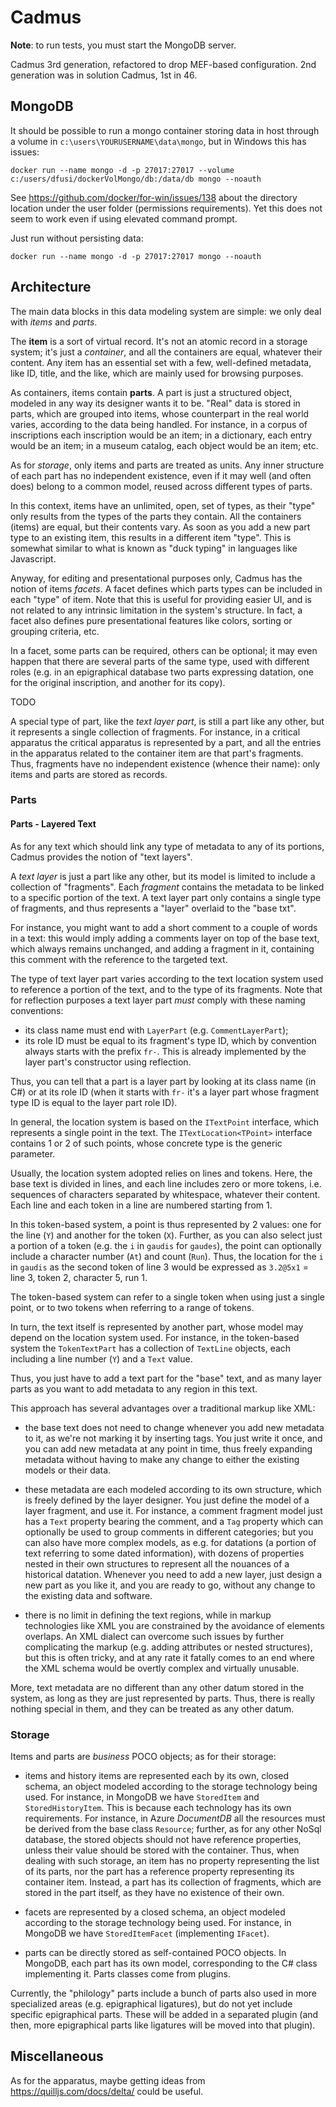 # Cadmus

**Note**: to run tests, you must start the MongoDB server.

Cadmus 3rd generation, refactored to drop MEF-based configuration. 2nd generation was in solution Cadmus, 1st in 46.

## MongoDB

It should be possible to run a mongo container storing data in host through a volume in `c:\users\YOURUSERNAME\data\mongo`, but in Windows this has issues:

    docker run --name mongo -d -p 27017:27017 --volume c:/users/dfusi/dockerVolMongo/db:/data/db mongo --noauth

See <https://github.com/docker/for-win/issues/138> about the directory location under the user folder (permissions requirements). Yet this does not seem to work even if using elevated command prompt.

Just run without persisting data:

    docker run --name mongo -d -p 27017:27017 mongo --noauth

## Architecture

The main data blocks in this data modeling system are simple: we only deal with *items* and *parts*.

The **item** is a sort of virtual record. It's not an atomic record in a storage system; it's just a *container*, and all the containers are equal, whatever their content. Any item has an essential set with a few, well-defined metadata, like ID, title, and the like, which are mainly used for browsing purposes.

As containers, items contain **parts**. A part is just a structured object, modeled in any way its designer wants it to be. "Real" data is stored in parts, which are grouped into items, whose counterpart in the real world varies, according to the data being handled. For instance, in a corpus of inscriptions each inscription would be an item; in a dictionary, each entry would be an item; in a museum catalog, each object would be an item; etc.

As for *storage*, only items and parts are treated as units. Any inner structure of each part has no independent existence, even if it may well (and often does) belong to a common model, reused across different types of parts.

In this context, items have an unlimited, open, set of types, as their "type" only results from the types of the parts they contain. All the containers (items) are equal, but their contents vary. As soon as you add a new part type to an existing item, this results in a different item "type". This is somewhat similar to what is known as "duck typing" in languages like Javascript.

Anyway, for editing and presentational purposes only, Cadmus has the notion of items *facets*. A facet defines which parts types can be included in each "type" of item. Note that this is useful for providing easier UI, and is not related to any intrinsic limitation in the system's structure. In fact, a facet also defines pure presentational features like colors, sorting or grouping criteria, etc.

In a facet, some parts can be required, others can be optional; it may even happen that there are several parts of the same type, used with different roles (e.g. in an epigraphical database two parts expressing datation, one for the original inscription, and another for its copy).

TODO

A special type of part, like the *text layer part*, is still a part like any other, but it represents a single collection of fragments. For instance, in a critical apparatus the critical apparatus is represented by a part, and all the entries in the apparatus related to the container item are that part's fragments. Thus, fragments have no independent existence (whence their name): only items and parts are stored as records.

### Parts

#### Parts - Layered Text

As for any text which should link any type of metadata to any of its portions, Cadmus provides the notion of "text layers".

A *text layer* is just a part like any other, but its model is limited to include a collection of "fragments". Each *fragment* contains the metadata to be linked to a specific portion of the text. A text layer part only contains a single type of fragments, and thus represents a "layer" overlaid to the "base txt".

For instance, you might want to add a short comment to a couple of words in a text: this would imply adding a comments layer on top of the base text, which always remains unchanged, and adding a fragment in it, containing this comment with the reference to the targeted text.

The type of text layer part varies according to the text location system used to reference a portion of the text, and to the type of its fragments. Note that for reflection purposes a text layer part *must* comply with these naming conventions:

- its class name must end with `LayerPart` (e.g. `CommentLayerPart`);
- its role ID must be equal to its fragment's type ID, which by convention always starts with the prefix `fr-`. This is already implemented by the layer part's constructor using reflection.

Thus, you can tell that a part is a layer part by looking at its class name (in C#) or at its role ID (when it starts with `fr-` it's a layer part whose fragment type ID is equal to the layer part role ID).

In general, the location system is based on the `ITextPoint` interface, which represents a single point in the text. The `ITextLocation<TPoint>` interface contains 1 or 2 of such points, whose concrete type is the generic parameter.

Usually, the location system adopted relies on lines and tokens. Here, the base text is divided in lines, and each line includes zero or more tokens, i.e. sequences of characters separated by whitespace, whatever their content. Each line and each token in a line are numbered starting from 1.

In this token-based system, a point is thus represented by 2 values: one for the line (`Y`) and another for the token (`X`). Further, as you can also select just a portion of a token (e.g. the `i` in `gaudis` for `gaudes`), the point can optionally include a character number (`At`) and count (`Run`). Thus, the location for the `i` in `gaudis` as the second token of line 3 would be expressed as `3.2@5x1` = line 3, token 2, character 5, run 1.

The token-based system can refer to a single token when using just a single point, or to two tokens when referring to a range of tokens.

In turn, the text itself is represented by another part, whose model may depend on the location system used. For instance, in the token-based system the `TokenTextPart` has a collection of `TextLine` objects, each including a line number (`Y`) and a `Text` value.

Thus, you just have to add a text part for the "base" text, and as many layer parts as you want to add metadata to any region in this text.

This approach has several advantages over a traditional markup like XML:

- the base text does not need to change whenever you add new metadata to it, as we're not marking it by inserting tags. You just write it once, and you can add new metadata at any point in time, thus freely expanding metadata without having to make any change to either the existing models or their data.

- these metadata are each modeled according to its own structure, which is freely defined by the layer designer. You just define the model of a layer fragment, and use it. For instance, a comment fragment model just has a `Text` property bearing the comment, and a `Tag` property which can optionally be used to group comments in different categories; but you can also have more complex models, as e.g. for datations (a portion of text referring to some dated information), with dozens of properties nested in their own structures to represent all the nouances of a historical datation. Whenever you need to add a new layer, just design a new part as you like it, and you are ready to go, without any change to the existing data and software.

- there is no limit in defining the text regions, while in markup technologies like XML you are constrained by the avoidance of elements overlaps. An XML dialect can overcome such issues by further complicating the markup (e.g. adding attributes or nested structures), but this is often tricky, and at any rate it fatally comes to an end where the XML schema would be overtly complex and virtually unusable.

More, text metadata are no different than any other datum stored in the system, as long as they are just represented by parts. Thus, there is really nothing special in them, and they can be treated as any other datum.

### Storage

Items and parts are _business_ POCO objects; as for their storage:

- items and history items are represented each by its own, closed schema, an object modeled according to the storage technology being used. For instance, in MongoDB we have `StoredItem` and `StoredHistoryItem`. This is because each technology has its own requirements. For instance, in Azure _DocumentDB_ all the resources must be derived from the base class `Resource`; further, as for any other NoSql database, the stored objects should not have reference properties, unless their value should be stored with the container. Thus, when dealing with such storage, an item has no property representing the list of its parts, nor the part has a reference property representing its container item. Instead, a part has its collection of fragments, which are stored in the part itself, as they have no existence of their own.

- facets are represented by a closed schema, an object modeled according to the storage technology being used. For instance, in MongoDB we have `StoredItemFacet` (implementing `IFacet`).

- parts can be directly stored as self-contained POCO objects. In MongoDB, each part has its own model, corresponding to the C# class implementing it. Parts classes come from plugins.

Currently, the "philology" parts include a bunch of parts also used in more specialized areas (e.g. epigraphical ligatures), but do not yet include specific epigraphical parts. These will be added in a separated plugin (and then, more epigraphical parts like ligatures will be moved into that plugin).

## Miscellaneous

As for the apparatus, maybe getting ideas from <https://quilljs.com/docs/delta/> could be useful.
